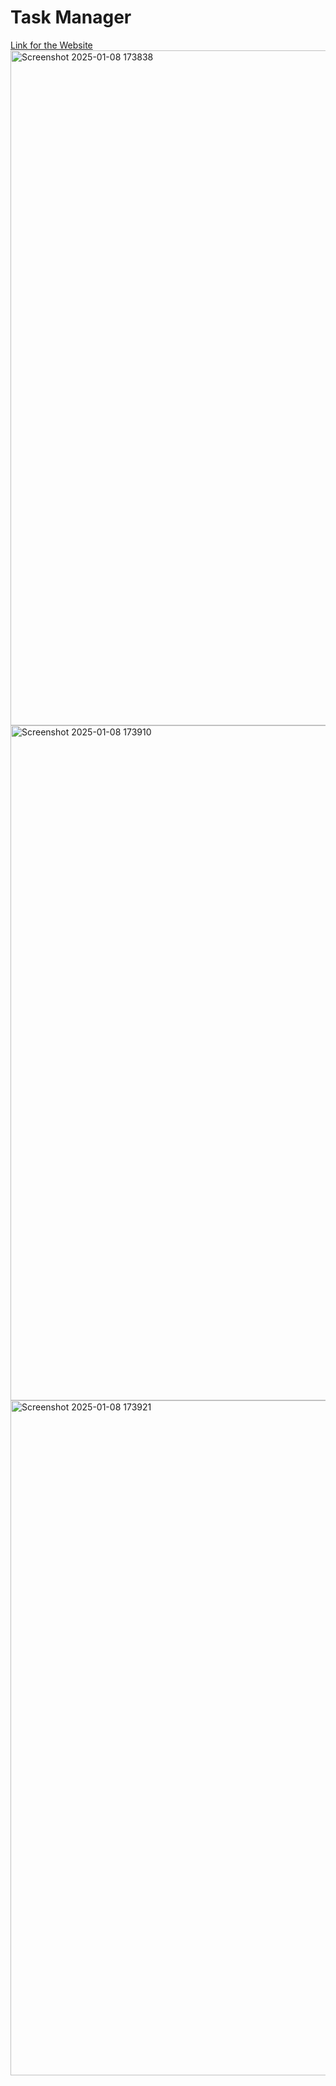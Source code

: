 <h1>Task Manager</h1>
<a href="https://taskmanager-5uds.onrender.com" >Link for the Website</a>
<img width="1920" height="1080" alt="Screenshot 2025-01-08 173838" src="https://github.com/user-attachments/assets/70ba2a5e-33fe-4baf-b3f4-c9dc54ca0a08" />
<img width="1920" height="1080" alt="Screenshot 2025-01-08 173910" src="https://github.com/user-attachments/assets/45185695-db45-4c10-9019-52f29fd243f3" />
<img width="1920" height="1080" alt="Screenshot 2025-01-08 173921" src="https://github.com/user-attachments/assets/cc687c17-26b3-47fe-bbbd-6f7a7c5227d7" />
